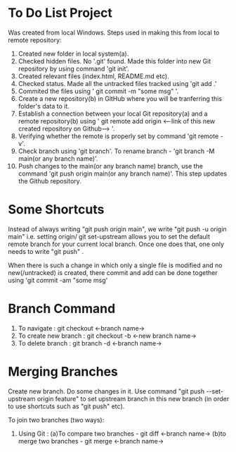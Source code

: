 # To Do List Project
Was created from local Windows. 
Steps used in making this from local to remote repository:
1. Created new folder in local system(a).
2. Checked hidden files. No '.git' found. Made this folder into new Git repository by using command 'git init'.
3. Created relevant files (index.html, README.md etc).
4. Checked status. Made all the untracked files tracked using 'git add .'
5. Commited the files using ' git commit -m "some msg" '.
6. Create a new repository(b) in GitHub where you will be tranferring this folder's data to it.
7. Establish a connection between your local Git repository(a) and a remote repository(b) using ' git remote add origin <--link of this new created repository on Github--> '.
8. Verifying whether the remote is properly set by command 'git remote -v'.
9. Check branch using 'git branch'. To rename branch - 'git branch -M main(or any branch name)'.
10. Push changes to the main(or any branch name) branch, use the command 'git push origin main(or any branch name)'. This step updates the Github repository.

# Some Shortcuts
Instead of always writing "git push origin main", we write "git push -u origin main" i.e. setting origin/ git set-upstream allows you to set the default remote branch for your current local branch. Once one does that, one only needs to write "git push" .

When there is such a change in which only a single file is modified and no new(/untracked) is created, there commit and add can be done together using 'git commit -am "some msg'

# Branch Command
1. To navigate : git checkout <-branch name->
2. To create new branch : git checkout -b <-new branch name->
3. To delete branch : git branch -d <-branch name->

# Merging Branches
Create new branch. Do some changes in it. Use command "git push --set-upstream origin feature" to set upstream branch in this new branch (in order to use shortcuts such as "git push" etc).

To join two branches (two ways):
1. Using Git : (a)To compare two branches - git diff <-branch name-> 
               (b)to merge two branches - git merge <-branch name->